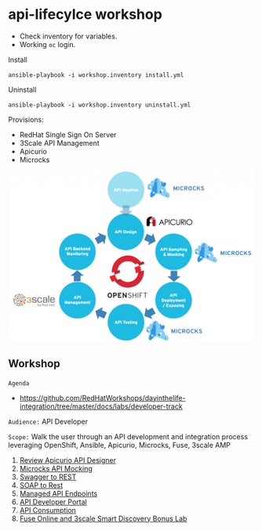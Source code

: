 # api-lifecylce workshop

- Check inventory for variables.
- Working `oc` login.

Install

```
ansible-playbook -i workshop.inventory install.yml
```
Uninstall
```
ansible-playbook -i workshop.inventory uninstall.yml
```

Provisions:

- RedHat Single Sign On Server
- 3Scale API Management
- Apicurio
- Microcks

![api-lifecycle](images/api-lifecycle-1024x709.png)


## Workshop

`Agenda`

- https://github.com/RedHatWorkshops/dayinthelife-integration/tree/master/docs/labs/developer-track

`Audience:` API Developer

`Scope:` Walk the user through an API development and integration process leveraging OpenShift, Ansible, Apicurio, Microcks, Fuse, 3scale AMP

1. [Review Apicurio API Designer](https://github.com/RedHatWorkshops/dayinthelife-integration/tree/master/docs/labs/developer-track/lab01/walkthrough.adoc)
2. [Microcks API Mocking](https://github.com/RedHatWorkshops/dayinthelife-integration/tree/master/docs/labs/developer-track/lab02/walkthrough.adoc)
3. [Swagger to REST](https://github.com/RedHatWorkshops/dayinthelife-integration/tree/master/docs/labs/developer-track/lab03/walkthrough.adoc)
4. [SOAP to Rest](https://github.com/RedHatWorkshops/dayinthelife-integration/tree/master/docs/labs/developer-track/lab04/walkthrough.adoc)
5. [Managed API Endpoints](https://github.com/RedHatWorkshops/dayinthelife-integration/tree/master/docs/labs/developer-track/lab05/walkthrough.adoc)
6. [API Developer Portal](https://github.com/RedHatWorkshops/dayinthelife-integration/tree/master/docs/labs/developer-track/lab06/walkthrough.adoc)
7. [API Consumption](https://github.com/RedHatWorkshops/dayinthelife-integration/tree/master/docs/labs/developer-track/lab07/walkthrough.adoc)
8. [Fuse Online and 3scale Smart Discovery Bonus Lab](https://github.com/RedHatWorkshops/dayinthelife-integration/tree/master/docs/labs/developer-track/../citizen-integrator-track/lab07/walkthrough.adoc)